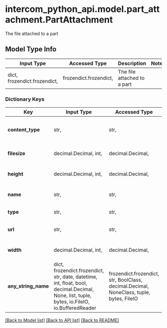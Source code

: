 # intercom_python_api.model.part_attachment.PartAttachment

The file attached to a part

## Model Type Info
Input Type | Accessed Type | Description | Notes
------------ | ------------- | ------------- | -------------
dict, frozendict.frozendict,  | frozendict.frozendict,  | The file attached to a part | 

### Dictionary Keys
Key | Input Type | Accessed Type | Description | Notes
------------ | ------------- | ------------- | ------------- | -------------
**content_type** | str,  | str,  | The content type of the attachment | [optional] 
**filesize** | decimal.Decimal, int,  | decimal.Decimal,  | The size of the attachment | [optional] 
**height** | decimal.Decimal, int,  | decimal.Decimal,  | The height of the attachment | [optional] 
**name** | str,  | str,  | The name of the attachment | [optional] 
**type** | str,  | str,  | The type of attachment | [optional] 
**url** | str,  | str,  | The URL of the attachment | [optional] 
**width** | decimal.Decimal, int,  | decimal.Decimal,  | The width of the attachment | [optional] 
**any_string_name** | dict, frozendict.frozendict, str, date, datetime, int, float, bool, decimal.Decimal, None, list, tuple, bytes, io.FileIO, io.BufferedReader | frozendict.frozendict, str, BoolClass, decimal.Decimal, NoneClass, tuple, bytes, FileIO | any string name can be used but the value must be the correct type | [optional]

[[Back to Model list]](../../README.md#documentation-for-models) [[Back to API list]](../../README.md#documentation-for-api-endpoints) [[Back to README]](../../README.md)

